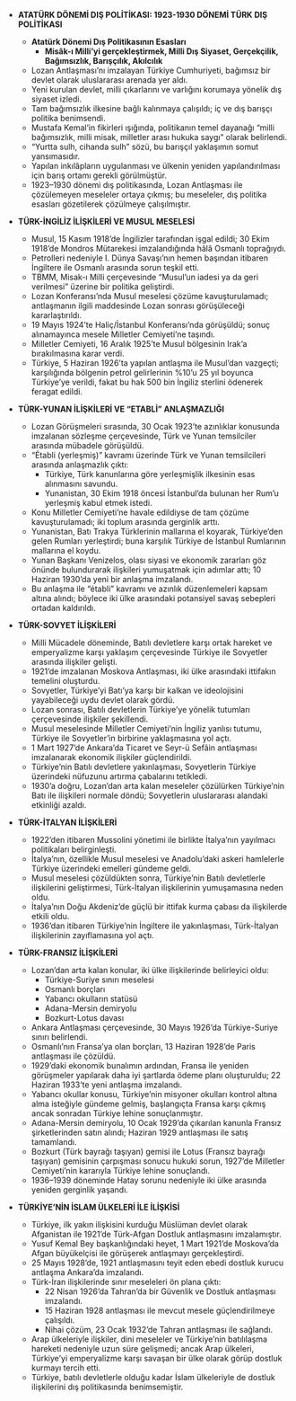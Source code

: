 - **ATATÜRK DÖNEMİ DIŞ POLİTİKASI: 1923-1930 DÖNEMİ TÜRK DIŞ POLİTİKASI**
    - **Atatürk Dönemi Dış Politikasının Esasları**
        - **Misâk-ı Milli’yi gerçekleştirmek, Milli Dış Siyaset, Gerçekçilik, Bağımsızlık, Barışçılık, Akılcılık**
    - Lozan Antlaşması’nı imzalayan Türkiye Cumhuriyeti, bağımsız bir devlet olarak uluslararası arenada yer aldı.
    - Yeni kurulan devlet, milli çıkarlarını ve varlığını korumaya yönelik dış siyaset izledi.
    - Tam bağımsızlık ilkesine bağlı kalınmaya çalışıldı; iç ve dış barışçı politika benimsendi.
    - Mustafa Kemal’in fikirleri ışığında, politikanın temel dayanağı “milli bağımsızlık, milli misak, milletler arası hukuka saygı” olarak belirlendi.
    - “Yurtta sulh, cihanda sulh” sözü, bu barışçıl yaklaşımın somut yansımasıdır.
    - Yapılan inkılâpların uygulanması ve ülkenin yeniden yapılandırılması için barış ortamı gerekli görülmüştür.
    - 1923–1930 dönemi dış politikasında, Lozan Antlaşması ile çözülemeyen meseleler ortaya çıkmış; bu meseleler, dış politika esasları gözetilerek çözülmeye çalışılmıştır.
- **TÜRK-İNGİLİZ İLİŞKİLERİ VE MUSUL MESELESİ**
    - Musul, 15 Kasım 1918’de İngilizler tarafından işgal edildi; 30 Ekim 1918’de Mondros Mütarekesi imzalandığında hâlâ Osmanlı toprağıydı.
    - Petrolleri nedeniyle I. Dünya Savaşı’nın hemen başından itibaren İngiltere ile Osmanlı arasında sorun teşkil etti.
    - TBMM, Misak-ı Milli çerçevesinde “Musul’un iadesi ya da geri verilmesi” üzerine bir politika geliştirdi.
    - Lozan Konferansı’nda Musul meselesi çözüme kavuşturulamadı; antlaşmanın ilgili maddesinde Lozan sonrası görüşüleceği kararlaştırıldı.
    - 19 Mayıs 1924’te Haliç/İstanbul Konferansı’nda görüşüldü; sonuç alınamayınca mesele Milletler Cemiyeti’ne taşındı.
    - Milletler Cemiyeti, 16 Aralık 1925’te Musul bölgesinin Irak’a bırakılmasına karar verdi.
    - Türkiye, 5 Haziran 1926’ta yapılan antlaşma ile Musul’dan vazgeçti; karşılığında bölgenin petrol gelirlerinin %10’u 25 yıl boyunca Türkiye’ye verildi, fakat bu hak 500 bin İngiliz sterlini ödenerek feragat edildi.
- **TÜRK-YUNAN İLİŞKİLERİ VE “ETABLİ” ANLAŞMAZLIĞI**
    - Lozan Görüşmeleri sırasında, 30 Ocak 1923’te azınlıklar konusunda imzalanan sözleşme çerçevesinde, Türk ve Yunan temsilciler arasında mübadele görüşüldü.
    - “Établi (yerleşmiş)” kavramı üzerinde Türk ve Yunan temsilcileri arasında anlaşmazlık çıktı:
        - Türkiye, Türk kanunlarına göre yerleşmişlik ilkesinin esas alınmasını savundu.
        - Yunanistan, 30 Ekim 1918 öncesi İstanbul’da bulunan her Rum’u yerleşmiş kabul etmek istedi.
    - Konu Milletler Cemiyeti’ne havale edildiyse de tam çözüme kavuşturulamadı; iki toplum arasında gerginlik arttı.
    - Yunanistan, Batı Trakya Türklerinin mallarına el koyarak, Türkiye’den gelen Rumları yerleştirdi; buna karşılık Türkiye de İstanbul Rumlarının mallarına el koydu.
    - Yunan Başkanı Venizelos, olası siyasi ve ekonomik zararları göz önünde bulundurarak ilişkileri yumuşatmak için adımlar attı; 10 Haziran 1930’da yeni bir anlaşma imzalandı.
    - Bu anlaşma ile “établi” kavramı ve azınlık düzenlemeleri kapsam altına alındı; böylece iki ülke arasındaki potansiyel savaş sebepleri ortadan kaldırıldı.
- **TÜRK-SOVYET İLİŞKİLERİ**
    
    - Milli Mücadele döneminde, Batılı devletlere karşı ortak hareket ve emperyalizme karşı yaklaşım çerçevesinde Türkiye ile Sovyetler arasında ilişkiler gelişti.
    - 1921’de imzalanan Moskova Antlaşması, iki ülke arasındaki ittifakın temelini oluşturdu.
    - Sovyetler, Türkiye’yi Batı’ya karşı bir kalkan ve ideolojisini yayabileceği uydu devlet olarak gördü.
    - Lozan sonrası, Batılı devletlerin Türkiye’ye yönelik tutumları çerçevesinde ilişkiler şekillendi.
    - Musul meselesinde Milletler Cemiyeti’nin İngiliz yanlısı tutumu, Türkiye ile Sovyetler’in birbirine yaklaşmasına yol açtı.
    - 1 Mart 1927’de Ankara’da Ticaret ve Seyr-ü Sefâin antlaşması imzalanarak ekonomik ilişkiler güçlendirildi.
    - Türkiye’nin Batılı devletlere yakınlaşması, Sovyetlerin Türkiye üzerindeki nüfuzunu artırma çabalarını tetikledi.
    - 1930’a doğru, Lozan’dan arta kalan meseleler çözülürken Türkiye’nin Batı ile ilişkileri normale döndü; Sovyetlerin uluslararası alandaki etkinliği azaldı.
- **TÜRK-İTALYAN İLİŞKİLERİ**
    - 1922’den itibaren Mussolini yönetimi ile birlikte İtalya’nın yayılmacı politikaları belirginleşti.
    - İtalya’nın, özellikle Musul meselesi ve Anadolu’daki askeri hamlelerle Türkiye üzerindeki emelleri gündeme geldi.
    - Musul meselesi çözüldükten sonra, Türkiye’nin Batılı devletlerle ilişkilerini geliştirmesi, Türk-İtalyan ilişkilerinin yumuşamasına neden oldu.
    - İtalya’nın Doğu Akdeniz’de güçlü bir ittifak kurma çabası da ilişkilerde etkili oldu.
    - 1936’dan itibaren Türkiye’nin İngiltere ile yakınlaşması, Türk-İtalyan ilişkilerinin zayıflamasına yol açtı.
- **TÜRK-FRANSIZ İLİŞKİLERİ**
    - Lozan’dan arta kalan konular, iki ülke ilişkilerinde belirleyici oldu:
        - Türkiye-Suriye sınırı meselesi
        - Osmanlı borçları
        - Yabancı okulların statüsü
        - Adana-Mersin demiryolu
        - Bozkurt-Lotus davası
    - Ankara Antlaşması çerçevesinde, 30 Mayıs 1926’da Türkiye-Suriye sınırı belirlendi.
    - Osmanlı’nın Fransa’ya olan borçları, 13 Haziran 1928’de Paris antlaşması ile çözüldü.
    - 1929’daki ekonomik bunalımın ardından, Fransa ile yeniden görüşmeler yapılarak daha iyi şartlarda ödeme planı oluşturuldu; 22 Haziran 1933’te yeni antlaşma imzalandı.
    - Yabancı okullar konusu, Türkiye’nin misyoner okulları kontrol altına alma isteğiyle gündeme gelmiş, başlangıçta Fransa karşı çıkmış ancak sonradan Türkiye lehine sonuçlanmıştır.
    - Adana-Mersin demiryolu, 10 Ocak 1929’da çıkarılan kanunla Fransız şirketlerinden satın alındı; Haziran 1929 antlaşması ile satış tamamlandı.
    - Bozkurt (Türk bayrağı taşıyan) gemisi ile Lotus (Fransız bayrağı taşıyan) gemisinin çarpışması sonucu hukuki sorun, 1927’de Milletler Cemiyeti’nin kararıyla Türkiye lehine sonuçlandı.
    - 1936–1939 döneminde Hatay sorunu nedeniyle iki ülke arasında yeniden gerginlik yaşandı.
- **TÜRKİYE’NİN İSLAM ÜLKELERİ İLE İLİŞKİSİ**
    - Türkiye, ilk yakın ilişkisini kurduğu Müslüman devlet olarak Afganistan ile 1921’de Türk-Afgan Dostluk antlaşmasını imzalamıştır.
    - Yusuf Kemal Bey başkanlığındaki heyet, 1 Mart 1921’de Moskova’da Afgan büyükelçisi ile görüşerek antlaşmayı gerçekleştirdi.
    - 25 Mayıs 1928’de, 1921 antlaşmasını teyit eden ebedi dostluk kurucu antlaşma Ankara’da imzalandı.
    - Türk-İran ilişkilerinde sınır meseleleri ön plana çıktı:
        - 22 Nisan 1926’da Tahran’da bir Güvenlik ve Dostluk antlaşması imzalandı.
        - 15 Haziran 1928 antlaşması ile mevcut mesele güçlendirilmeye çalışıldı.
        - Nihai çözüm, 23 Ocak 1932’de Tahran antlaşması ile sağlandı.
    - Arap ülkeleriyle ilişkiler, dini meseleler ve Türkiye’nin batılılaşma hareketi nedeniyle uzun süre gelişmedi; ancak Arap ülkeleri, Türkiye’yi emperyalizme karşı savaşan bir ülke olarak görüp dostluk kurmayı tercih etti.
    - Türkiye, batılı devletlerle olduğu kadar İslam ülkeleriyle de dostluk ilişkilerini dış politikasında benimsemiştir.
